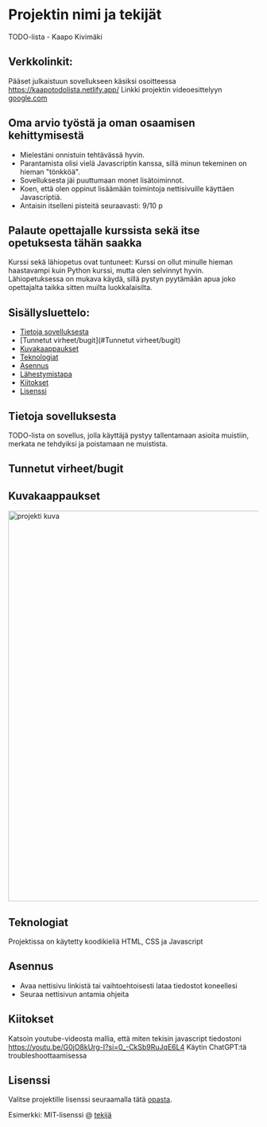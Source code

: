 # Projektin nimi ja tekijät
TODO-lista - Kaapo Kivimäki

## Verkkolinkit:
Pääset julkaistuun sovellukseen käsiksi osoitteessa https://kaapotodolista.netlify.app/
Linkki projektin videoesittelyyn [google.com](https://google.com)

## Oma arvio työstä ja oman osaamisen kehittymisestä
- Mielestäni onnistuin tehtävässä hyvin.
- Parantamista olisi vielä Javascriptin kanssa, sillä minun tekeminen on hieman "tönkköä".
- Sovelluksesta jäi puuttumaan monet lisätoiminnot.
- Koen, että olen oppinut lisäämään toimintoja nettisivuille käyttäen Javascriptiä.
- Antaisin itselleni pisteitä seuraavasti: 9/10 p

## Palaute opettajalle kurssista sekä itse opetuksesta tähän saakka
Kurssi sekä lähiopetus ovat tuntuneet: Kurssi on ollut minulle hieman haastavampi kuin Python kurssi, mutta olen selvinnyt hyvin. Lähiopetuksessa on mukava käydä, sillä pystyn pyytämään apua joko opettajalta taikka sitten muilta luokkalaisilta.

## Sisällysluettelo:

- [Tietoja sovelluksesta](#tietoja-sovelluksesta)
- [Tunnetut virheet/bugit](#Tunnetut virheet/bugit)
- [Kuvakaappaukset](#kuvakaappaukset)
- [Teknologiat](#teknologiat)
- [Asennus](#asennus)
- [Lähestymistapa](#lähestymistapa)
- [Kiitokset](#kiitokset)
- [Lisenssi](#lisenssi)

## Tietoja sovelluksesta
TODO-lista on sovellus, jolla käyttäjä pystyy tallentamaan asioita muistiin, merkata ne tehdyiksi ja poistamaan ne muistista.

## Tunnetut virheet/bugit


## Kuvakaappaukset
<img width="995" height="784" alt="projekti kuva" src="https://github.com/user-attachments/assets/e70f42d1-a3fe-4dce-8a77-67e1bf8e4760" />

## Teknologiat
Projektissa on käytetty koodikieliä HTML, CSS ja Javascript

## Asennus
- Avaa nettisivu linkistä tai vaihtoehtoisesti lataa tiedostot koneellesi
- Seuraa nettisivun antamia ohjeita

## Kiitokset
Katsoin youtube-videosta mallia, että miten tekisin javascript tiedostoni
https://youtu.be/G0jO8kUrg-I?si=0_-CkSb9RuJqE6L4 
Käytin ChatGPT:tä troubleshoottaamisessa

## Lisenssi
Valitse projektille lisenssi seuraamalla tätä [opasta](https://docs.github.com/en/communities/setting-up-your-project-for-healthy-contributions/adding-a-license-to-a-repository).

Esimerkki: MIT-lisenssi @ [tekijä](author.com)

